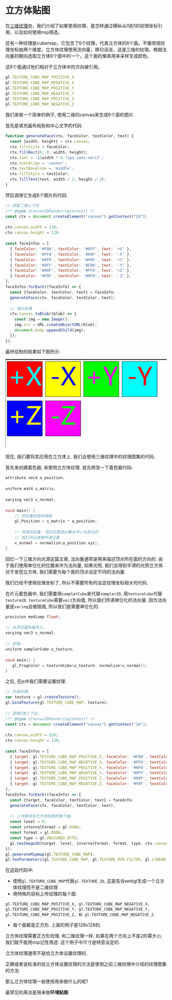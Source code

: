# 立方体贴图

在[三维纹理中](./[纹理]三维纹理.md)，我们介绍了如果使用纹理，是怎样通过横纵从0到1的纹理坐标引用，以及如何使用mip筛选。

还有一种纹理是cubemap，它包含了6个纹理，代表立方体的6个面。不像常规纹理坐标由两个维度，立方体纹理使用法向量，换句话说，这是三维的纹理。根据法向量的朝向选取立方体6个面中的一个，这个面的像素用来采样生成颜色。

这6个面通过他们相对于立方体中的方向被引用。

```js
gl.TEXTURE_CUBE_MAP_POSITIVE_X
gl.TEXTURE_CUBE_MAP_NEGATIVE_X
gl.TEXTURE_CUBE_MAP_POSITIVE_Y
gl.TEXTURE_CUBE_MAP_NEGATIVE_Y
gl.TEXTURE_CUBE_MAP_POSITIVE_Z
gl.TEXTURE_CUBE_MAP_NEGATIVE_Z
```

我们来做一个简单的例子, 使用二维的canvas来生成6个面的图片.

首先是填充画布纯色和中心文字的代码.

```js
function generateFace(ctx, faceColor, textColor, text) {
  const {width, height} = ctx.canvas;
  ctx.fillStyle = faceColor;
  ctx.fillRect(0, 0, width, height);
  ctx.font = `${width * 0.7}px sans-serif`;
  ctx.textAlign = 'center';
  ctx.textBaseline = 'middle';
  ctx.fillStyle = textColor;
  ctx.fillText(text, width / 2, height / 2);
}
```

然后调用它生成6个图片的代码:

```js
// 获取二维上下文
/** @type {Canvas2DRenderingContext} */
const ctx = document.createElement("canvas").getContext("2d");
 
ctx.canvas.width = 128;
ctx.canvas.height = 128;
 
const faceInfos = [
  { faceColor: '#F00', textColor: '#0FF', text: '+X' },
  { faceColor: '#FF0', textColor: '#00F', text: '-X' },
  { faceColor: '#0F0', textColor: '#F0F', text: '+Y' },
  { faceColor: '#0FF', textColor: '#F00', text: '-Y' },
  { faceColor: '#00F', textColor: '#FF0', text: '+Z' },
  { faceColor: '#F0F', textColor: '#0F0', text: '-Z' },
];
faceInfos.forEach((faceInfo) => {
  const {faceColor, textColor, text} = faceInfo;
  generateFace(ctx, faceColor, textColor, text);
 
  // 展示结果
  ctx.canvas.toBlob((blob) => {
    const img = new Image();
    img.src = URL.createObjectURL(blob);
    document.body.appendChild(img);
  });
});
```

最终绘制的结果如下图所示:

![](./imgs/微信截图_20210630223137.png)

现在, 我们要将其应用在立方体上. 我们会使用三维纹理中的纹理图集的代码.

首先来创建着色器, 来使用立方体纹理. 首先修改一下着色器代码:

```c++
attribute vec4 a_position;
        
uniform mat4 u_matrix;

varying vec3 v_normal;

void main() {
    // 将位置和矩阵相乘
    gl_Position = u_matrix * a_position;

    // 传递法向量. 因为位置是以集合中心为原点的
    // 我们可以直接传递位置
    v_normal = normalize(a_position.xyz);
}
```

回忆一下三维方向光源这篇文章, 法向量通常是用来描述顶点所在面的方向的. 由于我们使用单位化的位置来作为法向量, 如果光照, 我们会得到平滑的光照立方体. 对于发现立方体, 我们需要为每个面的顶点设定不同的法向量.

我们已经不使用纹理坐标了, 所以不需要所有的设定纹理坐标相关的代码. 

在片元着色器中, 我们需要用`samplerCube`来代替`sampler2D`, 用`textureCube`代替`texture2D`. `textureCube`需要`vec3`方向值, 所以我们传递单位化的法向量. 因为法向量是`varing`会被插值, 所以我们是需要单位化的.

```c++
precision mediump float;
 
// 从顶点着色器传入。
varying vec3 v_normal;
 
// 纹理。
uniform samplerCube u_texture;
 
void main() {
   gl_FragColor = textureCube(u_texture, normalize(v_normal));
}
```

之后, 在js中我们需要设置纹理.

```js
// 生成纹理。
var texture = gl.createTexture();
gl.bindTexture(gl.TEXTURE_CUBE_MAP, texture);
 
// 获取2维上下文。
/** @type {Canvas2DRenderingContext} */
const ctx = document.createElement("canvas").getContext("2d");
 
ctx.canvas.width = 128;
ctx.canvas.height = 128;
 
const faceInfos = [
  { target: gl.TEXTURE_CUBE_MAP_POSITIVE_X, faceColor: '#F00', textColor: '#0FF', text: '+X' },
  { target: gl.TEXTURE_CUBE_MAP_NEGATIVE_X, faceColor: '#FF0', textColor: '#00F', text: '-X' },
  { target: gl.TEXTURE_CUBE_MAP_POSITIVE_Y, faceColor: '#0F0', textColor: '#F0F', text: '+Y' },
  { target: gl.TEXTURE_CUBE_MAP_NEGATIVE_Y, faceColor: '#0FF', textColor: '#F00', text: '-Y' },
  { target: gl.TEXTURE_CUBE_MAP_POSITIVE_Z, faceColor: '#00F', textColor: '#FF0', text: '+Z' },
  { target: gl.TEXTURE_CUBE_MAP_NEGATIVE_Z, faceColor: '#F0F', textColor: '#0F0', text: '-Z' },
];
faceInfos.forEach((faceInfo) => {
  const {target, faceColor, textColor, text} = faceInfo;
  generateFace(ctx, faceColor, textColor, text);
 
  // 上传画布到立方体贴图的每个面。
  const level = 0;
  const internalFormat = gl.RGBA;
  const format = gl.RGBA;
  const type = gl.UNSIGNED_BYTE;
  gl.texImage2D(target, level, internalFormat, format, type, ctx.canvas);
});
gl.generateMipmap(gl.TEXTURE_CUBE_MAP);
gl.texParameteri(gl.TEXTURE_CUBE_MAP, gl.TEXTURE_MIN_FILTER, gl.LINEAR_MIPMAP_LINEAR);
```

在这段代码中:

- 使用`gl.TEXTURE_CUBE_MAP`代替`gl.TEXTURE_2D`, 这是告诉webgl生成一个立方体纹理而不是二维纹理
- 用特殊的目标上传纹理的每个面:

```
gl.TEXTURE_CUBE_MAP_POSITIVE_X, gl.TEXTURE_CUBE_MAP_NEGATIVE_X, 
gl.TEXTURE_CUBE_MAP_POSITIVE_Y, gl.TEXTURE_CUBE_MAP_NEGATIVE_Y, 
gl.TEXTURE_CUBE_MAP_POSITIVE_Z, 和 gl.TEXTURE_CUBE_MAP_NEGATIVE_Z.
```

- 每个面都是正方形. 上面的例子是128x128的.

立方体纹理需要正方形纹理. 和二维纹理一样, 如果在两个方向上不是2的幂大小, 我们就不能用mip记性筛选. 这个例子中尺寸是特意设定的. 

立方体纹理通常不是给立方体设置纹理的.

正确或者说标准的给立方体设置纹理的方法是使用之前三维纹理中介绍的纹理图集的方法. 

那么立方体纹理一般使用用来做什么的呢?

最常见的用法是用来做**环境贴图**. 
